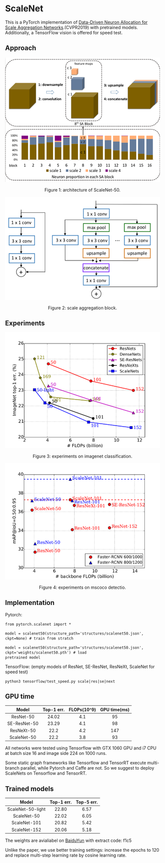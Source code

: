 # ScaleNet
This is a PyTorch implementation of [Data-Driven Neuron Allocation for Scale Aggregation Networks](https://arxiv.org/pdf/1904.09460.pdf).(CVPR2019) with pretrained models.
Additionally, a TensorFlow vision is offered for speed test.

## Approach
<div align="center">
  <img src="https://github.com/Eli-YiLi/ScaleNet/blob/master/figures/architecture.png">
</div>
<p align="center">
  Figure 1: architecture of ScaleNet-50.
</p>

<div align="center">
  <img src="https://github.com/Eli-YiLi/ScaleNet/blob/master/figures/sablock.png">
</div>
<p align="center">
  Figure 2: scale aggregation block.
</p>

## Experiments

<div align="center">
  <img src="https://github.com/Eli-YiLi/ScaleNet/blob/master/figures/imagenet.png">
</div>
<p align="center">
  Figure 3: experiments on imagenet classification.
</p>

<div align="center">
  <img src="https://github.com/Eli-YiLi/ScaleNet/blob/master/figures/coco.png">
</div>
<p align="center">
  Figure 4: experiments on mscoco detectio.
</p>

## Implementation
Pytorch:

```
from pytorch.scalenet import *
```
```
model = scalenet50(structure_path='structures/scalenet50.json', ckpt=None) # train from stratch
```
```
model = scalenet50(structure_path='structures/scalenet50.json', ckpt='weights/scalenet50.pth') # load 
pretrained model
```

TensorFlow:
(empty models of ResNet, SE-ResNet, ResNeXt, ScaleNet for speed test)
```
python3 tensorflow/test_speed.py scale|res|se|next
```

## GPU time
| Model | Top-1 err. | FLOPs(10^9) | GPU time(ms)|
|:-:|:-:|:-:|:-:|
| ResNet-50 | 24.02 | 4.1 | 95 |
| SE-ResNet-50 | 23.29 | 4.1 | 98 |
| ResNeXt-50 | 22.2 | 4.2 | 147 |
| ScaleNet-50 | 22.2 | 3.8 | 93 |

All networks were tested using Tensorflow with GTX 1060 GPU and i7 CPU at batch size 16 and image side 224 on 1000 runs.

Some static graph frameworks like Tensorflow and TensorRT execute multi-branch parallel, while Pytorch and Caffe are not. So we suggest to deploy ScaleNets on Tensorflow and TensorRT.

## Trained models
| Model | Top-1 err. | Top-5 err. |
|:-:|:-:|:-:|
| ScaleNet-50-light | 22.80 | 6.57 |
| ScaleNet-50 | 22.02 | 6.05 |
| ScaleNet-101 | 20.82 | 5.42 |
| ScaleNet-152 | 20.06 | 5.18 |

The weights are avialiabel on [BaiduYun](https://pan.baidu.com/s/1NOjFWzkAVmMNkZh6jIcMzA) with extract code: f1c5

Unlike the paper, we use better training settings: increase the epochs to 120 and replace multi-step learning rate by cosine learning rate.

